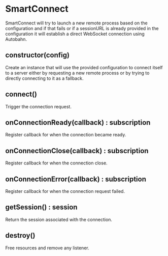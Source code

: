# SmartConnect

SmartConnect will try to launch a new remote process
based on the configuration and if that fails or if
a sessionURL is already provided in the configuration
it will establish a direct WebSocket connection using
Autobahn.

## constructor(config) 

Create an instance that will use the provided configuration to
connect itself to a server either by requesting a new remote
process or by trying to directly connecting to it as a fallback.

## connect() 

Trigger the connection request.

## onConnectionReady(callback) : subscription

Register callback for when the connection became ready.

## onConnectionClose(callback) : subscription

Register callback for when the connection close.

## onConnectionError(callback) : subscription

Register callback for when the connection request failed.

## getSession() : session

Return the session associated with the connection.

## destroy() 

Free resources and remove any listener.
